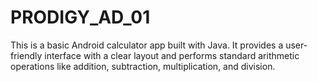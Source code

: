 # PRODIGY_AD_01
This is a basic Android calculator app built with Java. It provides a user-friendly interface with a clear layout and performs standard arithmetic operations like addition, subtraction, multiplication, and division.
